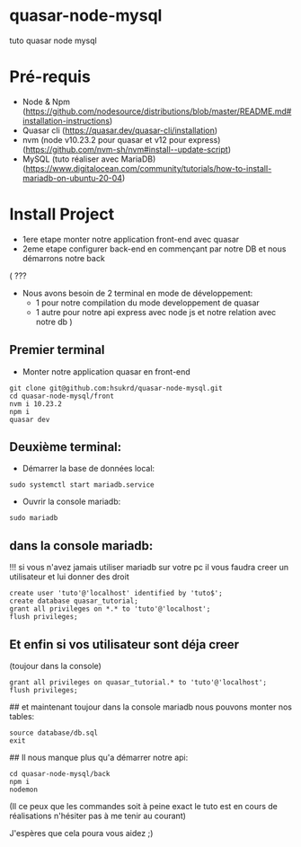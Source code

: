 # quasar-node-mysql
tuto quasar node mysql

# Pré-requis
  - Node & Npm 
  (https://github.com/nodesource/distributions/blob/master/README.md#installation-instructions)
  - Quasar cli 
  (https://quasar.dev/quasar-cli/installation)
  - nvm (node v10.23.2 pour quasar et v12 pour express)
  (https://github.com/nvm-sh/nvm#install--update-script)
  - MySQL (tuto réaliser avec MariaDB)
  (https://www.digitalocean.com/community/tutorials/how-to-install-mariadb-on-ubuntu-20-04)

# Install Project
  - 1ere etape monter notre application front-end avec quasar
  - 2eme etape configurer back-end en commençant par notre DB et nous démarrons notre back

( ???
  - Nous avons besoin de 2 terminal en mode de développement:
    - 1 pour notre compilation du mode developpement de quasar
    - 1 autre pour notre api express avec node js et notre relation avec notre db
)

## Premier terminal

- Monter notre application quasar en front-end
```
git clone git@github.com:hsukrd/quasar-node-mysql.git
cd quasar-node-mysql/front
nvm i 10.23.2
npm i
quasar dev
```

## Deuxième terminal:
  - Démarrer la base de données local:
```
sudo systemctl start mariadb.service
```
  - Ouvrir la console mariadb:
```
sudo mariadb
```

## dans la console mariadb:

!!! si vous n'avez jamais utiliser mariadb sur votre pc il vous faudra creer un utilisateur et lui donner des droit

```
create user 'tuto'@'localhost' identified by 'tuto$';
create database quasar_tutorial;
grant all privileges on *.* to 'tuto'@'localhost';
flush privileges;
```
## Et enfin si vos utilisateur sont déja creer
(toujour dans la console)
```
grant all privileges on quasar_tutorial.* to 'tuto'@'localhost';
flush privileges;
```

## et maintenant toujour dans la console mariadb nous pouvons monter nos tables:
```
source database/db.sql
exit
```

## Il nous manque plus qu'a démarrer notre api:
```
cd quasar-node-mysql/back
npm i
nodemon
```

(Il ce peux que les commandes soit à peine exact le tuto est en cours de réalisations n'hésiter pas à me tenir au courant)

J'espères que cela poura vous aidez ;)